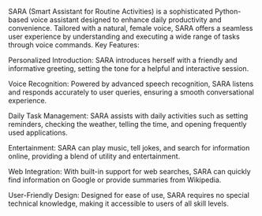 SARA (Smart Assistant for Routine Activities) is a sophisticated Python-based voice assistant designed to enhance daily productivity and convenience. Tailored with a natural, female voice, SARA offers a seamless user experience by understanding and executing a wide range of tasks through voice commands.
Key Features:

Personalized Introduction: SARA introduces herself with a friendly and informative greeting, setting the tone for a helpful and interactive session.

Voice Recognition: Powered by advanced speech recognition, SARA listens and responds accurately to user queries, ensuring a smooth conversational experience.

Daily Task Management: SARA assists with daily activities such as setting reminders, checking the weather, telling the time, and opening frequently used applications.

Entertainment: SARA can play music, tell jokes, and search for information online, providing a blend of utility and entertainment.

Web Integration: With built-in support for web searches, SARA can quickly find information on Google or provide summaries from Wikipedia.

User-Friendly Design: Designed for ease of use, SARA requires no special technical knowledge, making it accessible to users of all skill levels.
